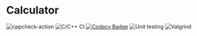 # Calculator
![cppcheck-action](https://github.com/99002533/Calculator/workflows/cppcheck-action/badge.svg)
![C/C++ CI](https://github.com/99002533/Calculator/workflows/C/C++%20CI/badge.svg)
[![Codacy Badge](https://app.codacy.com/project/badge/Grade/e4bcc24f7b4a4937a150af26dc2dc825)](https://www.codacy.com/gh/99002533/Calculator/dashboard?utm_source=github.com&amp;utm_medium=referral&amp;utm_content=99002533/Calculator&amp;utm_campaign=Badge_Grade)
![Unit testing](https://github.com/99002533/Calculator/workflows/Unit%20testing/badge.svg)
![Valgrind](https://github.com/99002533/Calculator/workflows/Valgrind/badge.svg)
